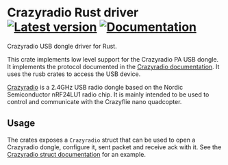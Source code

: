 # Crazyradio Rust driver [![Latest version](https://img.shields.io/crates/v/crazyradio.svg)](https://crates.io/crates/crazyradio) [![Documentation](https://docs.rs/crazyradio/badge.svg)](https://docs.rs/crazyradio)

Crazyradio USB dongle driver for Rust.

This crate implements low level support for the Crazyradio PA USB dongle.
It implements the protocol documented in the [Crazyradio documentation](https://www.bitcraze.io/documentation/repository/crazyradio-firmware/master/functional-areas/usb_radio_protocol/).
It uses the rusb crates to access the USB device.

[Crazyradio](https://www.bitcraze.io/products/crazyradio-pa/) is a 2.4GHz USB
radio dongle based on the Nordic Semiconductor nRF24LU1 radio chip.
It is mainly intended to be used to control and communicate with the
Crazyflie nano quadcopter.

## Usage

The crates exposes a ```Crazyradio``` struct that can be used to open a
Crazyradio dongle, configure it, sent packet and receive ack with it. See the
[Crazyradio struct documentation](https://docs.rs/crazyradio) for an example.
